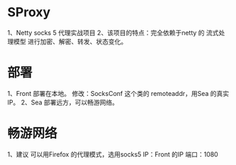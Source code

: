 # SProxy
1、Netty socks 5 代理实战项目
2、该项目的特点：完全依赖于netty 的 流式处理模型 进行加密、解密、转发、状态变化。

# 部署
1、Front 部署在本地。
   修改：SocksConf 这个类的 remoteaddr，用Sea 的真实IP。
2、Sea 部署远方，可以畅游网络。

# 畅游网络
1、建议 可以用Firefox 的代理模式，选用socks5
  IP：Front 的IP
  端口：1080
